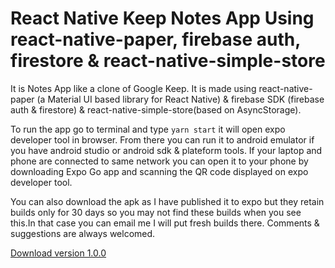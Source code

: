 # React Native Keep Notes App Using react-native-paper, firebase auth, firestore & react-native-simple-store
It is Notes App like a clone of Google Keep. It is made using react-native-paper (a Material UI based library for React Native) & firebase SDK (firebase auth & firestore) & react-native-simple-store(based on AsyncStorage).

To run the app go to terminal and type `yarn start` it will open expo developer tool in browser. From there you can run it to android emulator if you have android studio or android sdk & plateform tools. If your laptop and phone are connected to same network you can open it to your phone by downloading Expo Go app and scanning the QR code displayed on expo developer tool.

You can also download the apk as I have published it to expo but they retain builds only for 30 days so you may not find these builds when you see this.In that case you can email me I will put fresh builds there. Comments & suggestions are always welcomed.

[Download version 1.0.0](https://exp-shell-app-assets.s3.us-west-1.amazonaws.com/android/%40niceakhtar21/keep-notes-4f014f740ed1479d9fbc78e59efbc08e-signed.apk)
